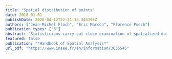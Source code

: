 ```yaml
---
title: "Spatial distribution of points"
date: 2018-01-01
publishDate: 2020-04-12T22:31:15.345195Z
authors: ["Jean-Michel Floch", "Eric Marcon", "Florence Puech"]
publication_types: ["6"]
abstract: "Statisticians carry out close examination of spatialized data, such as the distribution of household income, the location of industrial or commercial establishments, the distribution of schools in cities, etc. Answers can be found through analyses of one or more predefined geographical scales such as neighbourhoods, districts or statistical blocks. However, it is tempting to preserve the individual data and to work with the exact position of the entities that are being studied. If that is the case, statisticians have to conduct analyses based on geolocation data without carrying out any geographical aggregation. Observations are taken as points in space and the objective is to characterise these point distributions. Understanding and mastering statistical methods that process this individual and spatialized information enables us to work on data that are now increasingly accessible and sought after because they provide very precise analyses of distributions studied (Ellison et al. 2010; Barlet et al. 2013). In this framework of analysis, statisticians who have sets of points to analyse are faced with several important methodological questions: how can such data with thousands or even millions of observations be represented and characterised spatially? What statistical tools exist that can be used to study these observations relating to households, employees, firms, stores, equipment or travel, for example? How can the qualitative or quantitative characteristics of the observations being studied be taken into account? How can any attractions or repulsions between points or between different types of points be highlighted? How can we assess the significance of the results obtained, etc? The purpose of this chapter is to help statisticians to provide statistically robust results from the study of spatialized data that is not based on predefined zoning. To do this, we will review the literature on the subject of statistical methods used to characterise point distributions and we will explain the associated issues. We will use simple examples to explain the advantages and disadvantages of the most frequently adopted approaches. The code provided in R will be used to reproduce the examples covered."
featured: false
publication: "*Handbook of Spatial Analysis*"
url_pdf: "https://www.insee.fr/en/information/3635545"
---
```


